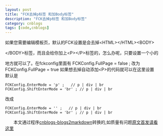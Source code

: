 ```yaml
---
layout: post
title: "FCK去掉p标签 和加Body标签"
description: "FCK去掉p标签 和加Body标签"
category: cnblogs
tags: [code,cnblogs]
---
```

如果您需要编辑模板页，默认的FCK设置是会去掉&lt;HTML&gt;&lt;/HTML&gt;&lt;BODY&gt;

&lt;/BODY&gt;标签，而且会给你加上&lt;P&gt;&lt;/P&gt;标签的，怎么办呢，只要设置一个小的

地方就可以了。在fckconfig里面有 FCKConfig.FullPage = false ;
改为 FCKConfig.FullPage = true
如果想去掉自动添加&lt;P&gt;的代码就可以在这里设置
默认是

	FCKConfig.EnterMode = 'p' ;   // p | div | br
	FCKConfig.ShiftEnterMode = 'br' ; // p | div | br

改成
	
	FCKConfig.EnterMode = '' ;   // p | div | br
	FCKConfig.ShiftEnterMode = 'br' ; // p | div | br	
		
&nbsp;&nbsp;&nbsp;&nbsp;&nbsp;&nbsp;&nbsp;本文通过程序[cnblogs-blogs2markdown](https://github.com/greengerong/cnblogs-blogs2markdown "cnblogs-blogs2markdown")转换的,如质量有问题[原文首发请看这里](http://www.cnblogs.com/whitewolf/archive/2010/12/15/1906959.html "原文首发")